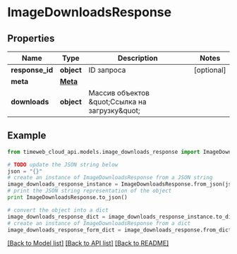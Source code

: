 # ImageDownloadsResponse


## Properties
Name | Type | Description | Notes
------------ | ------------- | ------------- | -------------
**response_id** | **object** | ID запроса | [optional] 
**meta** | [**Meta**](Meta.md) |  | 
**downloads** | **object** | Массив объектов \&quot;Ссылка на загрузку\&quot; | 

## Example

```python
from timeweb_cloud_api.models.image_downloads_response import ImageDownloadsResponse

# TODO update the JSON string below
json = "{}"
# create an instance of ImageDownloadsResponse from a JSON string
image_downloads_response_instance = ImageDownloadsResponse.from_json(json)
# print the JSON string representation of the object
print ImageDownloadsResponse.to_json()

# convert the object into a dict
image_downloads_response_dict = image_downloads_response_instance.to_dict()
# create an instance of ImageDownloadsResponse from a dict
image_downloads_response_form_dict = image_downloads_response.from_dict(image_downloads_response_dict)
```
[[Back to Model list]](../README.md#documentation-for-models) [[Back to API list]](../README.md#documentation-for-api-endpoints) [[Back to README]](../README.md)


